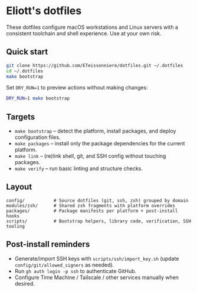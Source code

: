 # Eliott's dotfiles

These dotfiles configure macOS workstations and Linux servers with a consistent toolchain and shell experience. Use at your own risk.

## Quick start

```sh
git clone https://github.com/ETeissonniere/dotfiles.git ~/.dotfiles
cd ~/.dotfiles
make bootstrap
```

Set `DRY_RUN=1` to preview actions without making changes:

```sh
DRY_RUN=1 make bootstrap
```

## Targets

- `make bootstrap` – detect the platform, install packages, and deploy configuration files.
- `make packages` – install only the package dependencies for the current platform.
- `make link` – (re)link shell, git, and SSH config without touching packages.
- `make verify` – run basic linting and structure checks.

## Layout

```
config/           # Source dotfiles (git, ssh, zsh) grouped by domain
modules/zsh/      # Shared zsh fragments with platform overrides
packages/         # Package manifests per platform + post-install hooks
scripts/          # Bootstrap helpers, library code, verification, SSH tooling
```

## Post-install reminders

- Generate/import SSH keys with `scripts/ssh/import_key.sh` (update `config/git/allowed_signers` as needed).
- Run `gh auth login -p ssh` to authenticate GitHub.
- Configure Time Machine / Tailscale / other services manually when desired.
